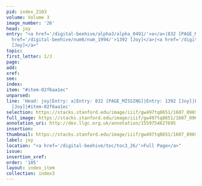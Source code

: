 ```yaml
---
pid: index_2103
volume: Volume 3
image_number: '26'
head: joy
entry: "<a href='/digital-beehive/alpha3/alpha_0491/'>a</a>|832 [PAGE_MISSING]|<a
  href='/digital-beehive/num6/num_1994/'>1392 [Joy]</a>|<a href='/digital-beehive/num8/num_2864/'>1940
  [Joy]</a>"
topic:
first_letter: I/J
page:
add:
xref:
see:
index:
item: "#item-02f6aa1ec"
unparsed:
line: 'Head: joy|Entry: a|Entry: 832 [PAGE_MISSING]|Entry: 1392 [Joy]|Entry: 1940
  [Joy]|#item-02f6aa1ec'
selection: https://stacks.stanford.edu/image/iiif/gw497tq8651/1607_0969/1841,3036,657,121/full/0/default.jpg
full_image: https://stacks.stanford.edu/image/iiif/gw497tq8651/1607_0969/full/full/0/default.jpg
annotation_uri: http://dev.llgc.org.uk/annotation/1559754627695
insertion:
thumbnail: https://stacks.stanford.edu/image/iiif/gw497tq8651/1607_0969/1841,3036,657,121/150,/0/default.jpg
label: joy
location: "<a href='/digital-beehive/toc/toc3_26/'>Full Page</a>"
issue:
insertion_xref:
order: '185'
layout: index_item
collection: index3
---
```

